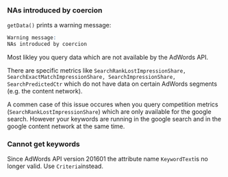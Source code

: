 ### NAs introduced by coercion
```getData()``` prints a warning message:  

```R
Warning message:
NAs introduced by coercion 
```

Most likley you query data which are not available by the AdWords API. 

There are specific metrics like ```SearchRankLostImpressionShare, SearchExactMatchImpressionShare, SearchImpressionShare, SearchPredictedCtr``` which do not have data on certain AdWords segments (e.g. the content network).  

A commen case of this issue occures when you query competition metrics (```SearchRankLostImpressionShare```) which are only available for the google search. However your keywords are running in the google search and in the google content network at the same time.

### Cannot get keywords

Since AdWords API version 201601 the attribute name ```KeywordText```is no longer valid. Use ```Criteria```instead.